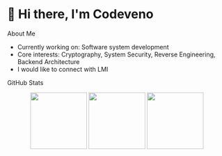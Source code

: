 # 👋 Hi there, I'm Codeveno

About Me
- Currently working on: Software system development  
- Core interests: Cryptography, System Security, Reverse Engineering, Backend Architecture  
- I would like to connect with LMI


GitHub Stats

<p align="center">
  <img src="https://streak-stats.demolab.com?user=codeveno&theme=radical&border_radius=8" height="130" />
  <img src="https://github-readme-stats.vercel.app/api?username=codeveno&show_icons=true&theme=radical&hide_title=true&hide_border=true" height="130" />
  <img src="https://github-readme-stats.vercel.app/api/top-langs/?username=codeveno&layout=compact&theme=radical&hide_border=true" height="130" />
</p>
